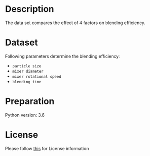 # Description
The data set compares the effect of 4 factors on blending efficiency.

# Dataset
Following parameters determine the blending efficiency:

- `particle size`
- `mixer diameter`
- `mixer rotational speed`
- `blending time`

# Preparation
Python version: 3.6 

# License
Please follow [this]("https://creativecommons.org/licenses/by-sa/4.0/") for License information